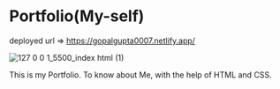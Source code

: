 # Portfolio(My-self)

deployed url => https://gopalgupta0007.netlify.app/

![127 0 0 1_5500_index html (1)](https://user-images.githubusercontent.com/105534501/235299553-49a79588-e543-41e3-a289-75b87c8558b0.png)

This is my Portfolio. To know about Me, with the help of HTML and CSS.
